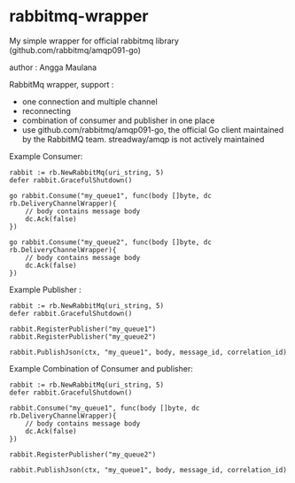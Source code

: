 # rabbitmq-wrapper
My simple wrapper for official rabbitmq library (github.com/rabbitmq/amqp091-go)


author : Angga Maulana

RabbitMq wrapper, support  :
- one connection and multiple channel
- reconnecting
- combination of consumer and publisher in one place
- use github.com/rabbitmq/amqp091-go, the official Go client maintained by the RabbitMQ team.
  streadway/amqp is not actively maintained



Example Consumer:

	rabbit := rb.NewRabbitMq(uri_string, 5)
	defer rabbit.GracefulShutdown()

	go rabbit.Consume("my_queue1", func(body []byte, dc rb.DeliveryChannelWrapper){
		// body contains message body
		dc.Ack(false)
	})

	go rabbit.Consume("my_queue2", func(body []byte, dc rb.DeliveryChannelWrapper){
		// body contains message body
		dc.Ack(false)
	})

Example Publisher :

	rabbit := rb.NewRabbitMq(uri_string, 5)
	defer rabbit.GracefulShutdown()

	rabbit.RegisterPublisher("my_queue1")
	rabbit.RegisterPublisher("my_queue2")

	rabbit.PublishJson(ctx, "my_queue1", body, message_id, correlation_id)

Example Combination of Consumer and publisher:

	rabbit := rb.NewRabbitMq(uri_string, 5)
	defer rabbit.GracefulShutdown()

	rabbit.Consume("my_queue1", func(body []byte, dc rb.DeliveryChannelWrapper){
		// body contains message body
		dc.Ack(false)
	})

	rabbit.RegisterPublisher("my_queue2")

	rabbit.PublishJson(ctx, "my_queue1", body, message_id, correlation_id)


